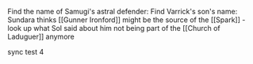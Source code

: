 Find the name of Samugi's astral defender: 
Find Varrick's son's name:
Sundara thinks [[Gunner Ironford]] might be the source of the [[Spark]] 
	- look up what Sol said about him not being part of the [[Church of Laduguer]] anymore

sync test 4

